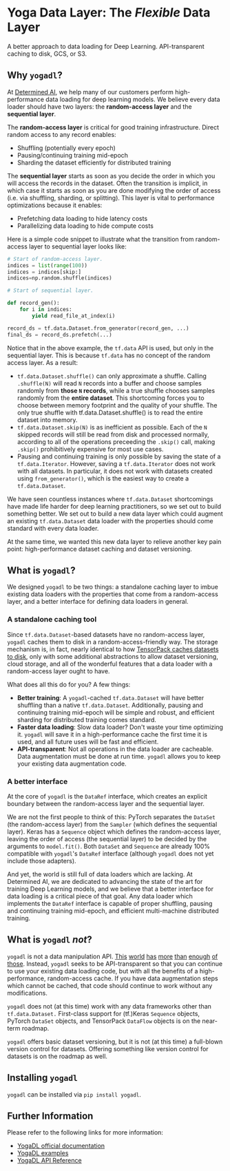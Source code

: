# Yoga Data Layer: The _Flexible_ Data Layer

A better approach to data loading for Deep Learning.  API-transparent caching to disk, GCS, or S3.

## Why `yogadl`?

At [Determined AI](https://determined.ai), we help many of our customers perform high-performance data
loading for deep learning models.  We believe every data loader should have two layers: the
**random-access layer** and the **sequential layer**.

The **random-access layer** is critical for good training infrastructure.  Direct random access to
any record enables:

  - Shuffling (potentially every epoch)
  - Pausing/continuing training mid-epoch
  - Sharding the dataset efficiently for distributed training

The **sequential layer** starts as soon as you decide the order in which you will access the records in
the dataset.  Often the transition is implicit, in which case it starts as soon as you are done
modifying the order of access (i.e. via shuffling, sharding, or splitting).  This layer is vital to
performance optimizations because it enables:

  - Prefetching data loading to hide latency costs
  - Parallelizing data loading to hide compute costs

Here is a simple code snippet to illustrate what the transition from random-access layer to
sequential layer looks like:

```python
# Start of random-access layer.
indices = list(range(100))
indices = indices[skip:]
indices=np.random.shuffle(indices)

# Start of sequential layer.

def record_gen():
    for i in indices:
        yield read_file_at_index(i)

record_ds = tf.data.Dataset.from_generator(record_gen, ...)
final_ds = record_ds.prefetch(...)

```

Notice that in the above example, the `tf.data` API is used, but only in the sequential layer.
This is because `tf.data` has no concept of the random access layer.  As a result:

  - `tf.data.Dataset.shuffle()` can only approximate a shuffle.  Calling `.shuffle(N)` will read
    `N` records into a buffer and choose samples randomly from **those `N` records**, while a true
    shuffle chooses samples randomly from the **entire dataset**.  This shortcoming forces you
    to choose between memory footprint and the quality of your shuffle.  The only true
    shuffle with tf.data.Dataset.shuffle() is to read the entire dataset into memory.
  - `tf.data.Dataset.skip(N)` is as inefficient as possible.  Each of the `N` skipped records will
    still be read from disk and processed normally, according to all of the operations preceeding
    the `.skip()` call, making `.skip()` prohibitively expensive for most use cases.
  - Pausing and continuing training is only possible by saving the state of a `tf.data.Iterator`.
    However, saving a `tf.data.Iterator` does not work with all datasets.  In particular, it does
    not work with datasets created using `from_generator()`, which is the easiest way to create a
    `tf.data.Dataset`.

We have seen countless instances where `tf.data.Dataset` shortcomings have made life harder for
deep learning practitioners, so we set out to build something better.  We set out to build a new
data layer which could augment an existing `tf.data.Dataset` data loader with the properties should
come standard with every data loader.

At the same time, we wanted this new data layer to relieve another key pain point: high-performance
dataset caching and dataset versioning.

## What is `yogadl`?

We designed `yogadl` to be two things: a standalone caching layer to imbue existing data loaders
with the properties that come from a random-access layer, and a better interface for defining data
loaders in general.

### A standalone caching tool

Since `tf.data.Dataset`-based datasets have no random-access layer, `yogadl` caches them to disk in
a random-access-friendly way.  The storage mechanism is, in fact, nearly identical to how
[TensorPack caches datasets to disk](https://tensorpack.readthedocs.io/modules/dataflow.html#tensorpack.dataflow.LMDBSerializer),
only with some additional abstractions to allow dataset versioning, cloud storage, and all of the
wonderful features that a data loader with a random-access layer ought to have.

What does all this do for you?  A few things:

 - **Better training**: A `yogadl`-cached `tf.data.Dataset` will have better shuffling than a
   native `tf.data.Dataset`.  Additionally, pausing and continuing training mid-epoch will be
   simple and robust, and efficient sharding for distributed training comes standard.
 - **Faster data loading**: Slow data loader?  Don't waste your time optimizing it.  `yogadl` will
   save it in a high-performance cache the first time it is used, and all future uses will be
   fast and efficient.
 - **API-transparent**: Not all operations in the data loader are cacheable.  Data augmentation
   must be done at run time.  `yogadl` allows you to keep your existing data augmentation code.

### A better interface

At the core of `yogadl` is the `DataRef` interface, which creates an explicit boundary between the
random-access layer and the sequential layer.

We are not the first people to think of this: PyTorch separates the `DataSet` (the random-access
layer) from the `Sampler` (which defines the sequential layer).  Keras has a `Sequence` object
which defines the random-access layer, leaving the order of access (the sequential layer) to be
decided by the arguments to `model.fit()`.  Both `DataSet` and `Sequence` are already 100%
compatible with `yogadl`'s `DataRef` interface (although `yogadl` does not yet include those
adapters).

And yet, the world is still full of data loaders which are lacking.  At Determined AI, we are
dedicated to advancing the state of the art for training Deep Learning models, and we believe that
a better interface for data loading is a critical piece of that goal.  Any data loader which
implements the `DataRef` interface is capable of proper shuffling, pausing and continuing training
mid-epoch, and efficient multi-machine distributed training.

## What is `yogadl` _not_?

`yogadl` is not a data manipulation API.
[This](https://www.tensorflow.org/api_docs/python/tf/data/Dataset)
[world](https://tensorpack.readthedocs.io/tutorial/dataflow.html)
[has](https://keras.io/preprocessing/image/)
[more](https://pytorch.org/docs/stable/torchvision/ops.html)
[than](https://numpy.org/)
[enough](https://pandas.pydata.org/)
[of](https://docs.nvidia.com/deeplearning/sdk/dali-developer-guide/docs/index.html)
[those](https://opencv-python-tutroals.readthedocs.io/en/latest/).
Instead, `yogadl` seeks to be API-transparent so that you can continue to use your existing data
loading code, but with all the benefits of a high-performance, random-access cache.  If you have
data augmentation steps which cannot be cached, that code should continue to work without any
modifications.

`yogadl` does not (at this time) work with any data frameworks other than `tf.data.Dataset.`
First-class support for (tf.)Keras `Sequence` objects, PyTorch `DataSet` objects, and TensorPack
`DataFlow` objects is on the near-term roadmap.

`yogadl` offers basic dataset versioning, but it is not (at this time) a full-blown version control
for datasets.  Offering something like version control for datasets is on the roadmap as well.

## Installing `yogadl`

`yogadl` can be installed via `pip install yogadl`.

## Further Information

Please refer to the following links for more information:
 - [YogaDL official documentation](https://yogadl.readthedocs.io/)
 - [YogaDL examples](https://yogadl.readthedocs.io/en/latest/examples.html)
 - [YogaDL API Reference](https://yogadl.readthedocs.io/en/latest/api.html)
